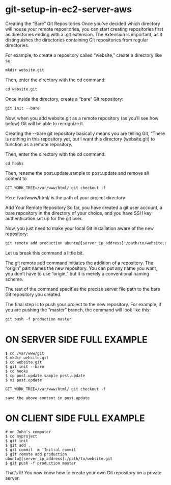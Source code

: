 # git-setup-in-ec2-server-aws

Creating the “Bare” Git Repositories
Once you’ve decided which directory will house your remote repositories, you can start creating repositories first as directories ending with a .git extension. The extension is important, as it distinguishes the directories containing Git repositories from regular directories.

For example, to create a repository called “website,” create a directory like so:

```html
mkdir website.git
```

Then, enter the directory with the cd command:
```html
cd website.git
```

Once inside the directory, create a “bare” Git repository:

```html
git init --bare
```

Now, when you add website.git as a remote repository (as you’ll see how below) Git will be able to recognize it.

Creating the --bare git repository basically means you are telling Git, “There is nothing in this repository yet, but I want this directory (website.git) to function as a remote repository.


Then, enter the directory with the cd command:
```html
cd hooks
```

Then, rename the post.update.sample to post.update and remove all content to 

```html
GIT_WORK_TREE=/var/www/html/ git checkout -f
```

Here /var/www/html/ is the path of your project directory


Add Your Remote Repository
So far, you have created a git user account, a bare repository in the directory of your choice, and you have SSH key authentication set up for the git user.

Now, you just need to make your local Git installation aware of the new repository:

```html
git remote add production ubuntu@[server_ip_address]:/path/to/website.git
```

Let us break this command a little bit.

The git remote add command initiates the addition of a repository. The “origin” part names the new repository. You can put any name you want, you don’t have to use “origin,” but it is merely a conventional naming scheme.

The rest of the command specifies the precise server file path to the bare Git repository you created.

The final step is to push your project to the new repository. For example, if you are pushing the “master” branch, the command will look like this:

```html
git push -f production master
```


# ON SERVER SIDE FULL EXAMPLE
```
$ cd /var/www/git
$ mkdir website.git
$ cd website.git
$ git init --bare
$ cd hooks
$ cp post.update.sample post.update
$ vi post.update

GIT_WORK_TREE=/var/www/html/ git checkout -f

save the above content in post.update
```


# ON CLIENT SIDE FULL EXAMPLE
```
# on John's computer
$ cd myproject
$ git init
$ git add .
$ git commit -m 'Initial commit'
$ git remote add production ubuntu@[server_ip_address]:/path/to/website.git
$ git push -f production master
```



That’s it! You now know how to create your own Git repository on a private server.
